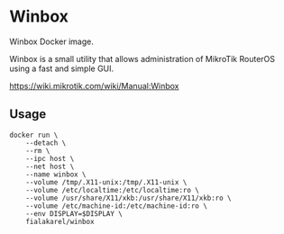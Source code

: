 # Winbox

Winbox Docker image.

Winbox is a small utility that allows administration of MikroTik RouterOS using a fast and simple GUI.

https://wiki.mikrotik.com/wiki/Manual:Winbox

## Usage

    docker run \
        --detach \
        --rm \
        --ipc host \
        --net host \
        --name winbox \
        --volume /tmp/.X11-unix:/tmp/.X11-unix \
        --volume /etc/localtime:/etc/localtime:ro \
        --volume /usr/share/X11/xkb:/usr/share/X11/xkb:ro \
        --volume /etc/machine-id:/etc/machine-id:ro \
        --env DISPLAY=$DISPLAY \
        fialakarel/winbox
